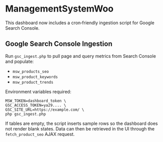 # ManagementSystemWoo

This dashboard now includes a cron‑friendly ingestion script for Google Search Console.

## Google Search Console Ingestion

Run `gsc_ingest.php` to pull page and query metrics from Search Console and populate:

- `msw_products_seo`
- `msw_product_keywords`
- `msw_product_trends`

Environment variables required:

```
MSW_TOKEN=dashboard_token \
GSC_ACCESS_TOKEN=ya29.... \
GSC_SITE_URL=https://example.com/ \
php gsc_ingest.php
```

If tables are empty, the script inserts sample rows so the dashboard does not render blank states. Data can then be retrieved in the UI through the `fetch_product_seo` AJAX request.
